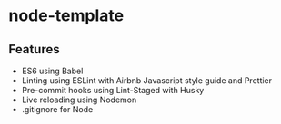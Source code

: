 # node-template

## Features

- ES6 using Babel
- Linting using ESLint with Airbnb Javascript style guide and Prettier
- Pre-commit hooks using Lint-Staged with Husky
- Live reloading using Nodemon
- .gitignore for Node
